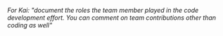 *For Kai: "document the roles the team member played in the code development effort. You can comment on team contributions other than coding as well"*
